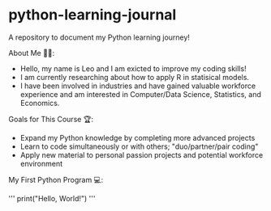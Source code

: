 # python-learning-journal
A repository to document my Python learning journey!

About Me 👨‍💻:
- Hello, my name is Leo and I am exicted to improve my coding skills! 
- I am currently researching about how to apply R in statisical models.
- I have been involved in industries and have gained valuable workforce experience and am interested in Computer/Data Science, Statistics, and Economics.

Goals for This Course 🏆:
- Expand my Python knowledge by completing more advanced projects
- Learn to code simultaneously or with others; "duo/partner/pair coding"
- Apply new material to personal passion projects and potential workforce environment

My First Python Program 💻:

'''
print("Hello, World!")
'''
